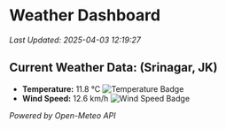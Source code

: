
# Weather Dashboard

_Last Updated: 2025-04-03 12:19:27_

## Current Weather Data: (Srinagar, JK)
- **Temperature:** 11.8 °C ![Temperature Badge](https://img.shields.io/badge/Temperature-Low%20Temp-blue)
- **Wind Speed:** 12.6 km/h ![Wind Speed Badge](https://img.shields.io/badge/Wind%20Speed-Light%20Wind-blue)

*Powered by Open-Meteo API*

